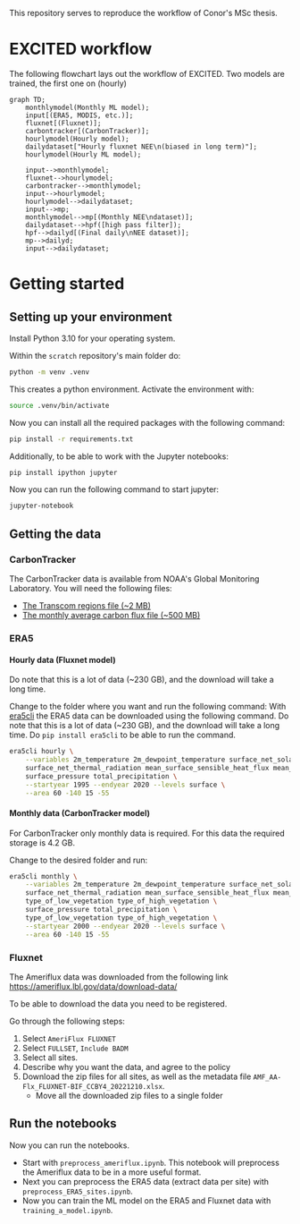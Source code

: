 This repository serves to reproduce the workflow of Conor's MSc thesis.

# EXCITED workflow

The following flowchart lays out the workflow of EXCITED. Two models are trained, the first one on (hourly)
```mermaid
graph TD;
    monthlymodel(Monthly ML model);
    input[(ERA5, MODIS, etc.)];
    fluxnet[(Fluxnet)];
    carbontracker[(CarbonTracker)];
    hourlymodel(Hourly model);
    dailydataset["Hourly fluxnet NEE\n(biased in long term)"];
    hourlymodel(Hourly ML model);

    input-->monthlymodel;
    fluxnet-->hourlymodel;
    carbontracker-->monthlymodel;
    input-->hourlymodel;
    hourlymodel-->dailydataset;
    input-->mp;
    monthlymodel-->mp[(Monthly NEE\ndataset)];
    dailydataset-->hpf([high pass filter]);
    hpf-->dailyd[(Final daily\nNEE dataset)];
    mp-->dailyd;
    input-->dailydataset;
```

# Getting started

## Setting up your environment

Install Python 3.10 for your operating system.

Within the `scratch` repository's main folder do:

```bash
python -m venv .venv
```

This creates a python environment. Activate the environment with:

```bash
source .venv/bin/activate
```

Now you can install all the required packages with the following command:

```bash
pip install -r requirements.txt
```

Additionally, to be able to work with the Jupyter notebooks:
```bash
pip install ipython jupyter
```

Now you can run the following command to start jupyter:
```bash
jupyter-notebook
```

## Getting the data

### CarbonTracker
The CarbonTracker data is available from NOAA's Global Monitoring Laboratory. You will need the following files:

- [The Transcom regions file (~2 MB)](https://gml.noaa.gov/aftp//products/carbontracker/co2/regions.nc)
- [The monthly average carbon flux file (~500 MB)](https://gml.noaa.gov/aftp//products/carbontracker/co2/CT2022/fluxes/monthly/CT2022.flux1x1-monthly.nc)

### ERA5
#### Hourly data (Fluxnet model)
Do note that this is a lot of data (~230 GB), and the download will take a long time. 

Change to the folder where you want and run the following command:
With [era5cli](https://github.com/eWaterCycle/era5cli) the ERA5 data can be downloaded using the following command. Do note that this is a lot of data (~230 GB), and the download will take a long time. Do `pip install era5cli` to be able to run the command.

```bash
era5cli hourly \
    --variables 2m_temperature 2m_dewpoint_temperature surface_net_solar_radiation \
    surface_net_thermal_radiation mean_surface_sensible_heat_flux mean_surface_latent_heat_flux \
    surface_pressure total_precipitation \
    --startyear 1995 --endyear 2020 --levels surface \
    --area 60 -140 15 -55
```

#### Monthly data (CarbonTracker model)
For CarbonTracker only monthly data is required. For this data the required storage is 4.2 GB.

Change to the desired folder and run:
```bash
era5cli monthly \
    --variables 2m_temperature 2m_dewpoint_temperature surface_net_solar_radiation \
    surface_net_thermal_radiation mean_surface_sensible_heat_flux mean_surface_latent_heat_flux \
    type_of_low_vegetation type_of_high_vegetation \
    surface_pressure total_precipitation \
    type_of_low_vegetation type_of_high_vegetation \
    --startyear 2000 --endyear 2020 --levels surface \
    --area 60 -140 15 -55
```

### Fluxnet

The Ameriflux data was downloaded from the following link https://ameriflux.lbl.gov/data/download-data/

To be able to download the data you need to be registered.

Go through the following steps:

1. Select `AmeriFlux FLUXNET`
2. Select `FULLSET`, `Include BADM`
3. Select all sites.
4. Describe why you want the data, and agree to the policy
5. Download the zip files for all sites, as well as the metadata file `AMF_AA-Flx_FLUXNET-BIF_CCBY4_20221210.xlsx`.
   - Move all the downloaded zip files to a single folder


## Run the notebooks
Now you can run the notebooks.

- Start with `preprocess_ameriflux.ipynb`. This notebook will preprocess the Ameriflux data to be in a more useful format.
- Next you can preprocess the ERA5 data (extract data per site) with `preprocess_ERA5_sites.ipynb`.
- Now you can train the ML model on the ERA5 and Fluxnet data with `training_a_model.ipynb`.
